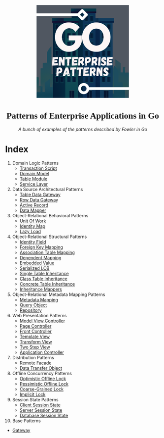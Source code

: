 <div align="center">
    <img src="./assets/images/logo.png" width="300"/>
    <h1 style="font-family: 'Yu Gothic'">Patterns of Enterprise Applications in Go</h1>
    <p style="font-style: italic">A bunch of examples of the patterns described by Fowler in Go</p>
</div>

# Index

1. Domain Logic Patterns
   - [Transaction Script](./01-domain-logic/01-transaction-script)
   - [Domain Model](./01-domain-logic/02-domain-model)
   - [Table Module](./01-domain-logic/03-table-module)
   - [Service Layer](./01-domain-logic/04-service-layer)
2. Data Source Architectural Patterns
   - [Table Data Gateway](./02-data-source-architectural/01-table-data-gateway)
   - [Row Data Gateway](./02-data-source-architectural/02-row-data-gateway)
   - [Active Record](./02-data-source-architectural/03-active-record)
   - [Data Mapper](./02-data-source-architectural/04-data-mapper)
3. Object-Relational Behavioral Patterns
   - [Unit Of Work](./03-object-relational-behavioral/01-unit-of-work)
   - [Identity Map](./03-object-relational-behavioral/02-identity-map)
   - [Lazy Load](./03-object-relational-behavioral/03-lazy-load)
4. Object-Relational Structural Patterns
   - [Identity Field](./04-object-relational-structural/01-identity-field)
   - [Foreign Key Mapping](./04-object-relational-structural/02-foreign-key-mapping)
   - [Association Table Mapping](./04-object-relational-structural/03-association-table-mapping)
   - [Dependent Mapping](./04-object-relational-structural/04-dependent-mapping)
   - [Embedded Value](./04-object-relational-structural/05-embedded-value)
   - [Serialized LOB](./04-object-relational-structural/06-serialized-lob)
   - [Single Table Inheritance](./04-object-relational-structural/07-single-table-inheritance)
   - [Class Table Inheritance](./04-object-relational-structural/08-class-table-inheritance)
   - [Concrete Table Inheritance](./04-object-relational-structural/09-concrete-table-inheritance)
   - [Inheritance Mappers](./04-object-relational-structural/10-inheritance-mappers)
5. Object-Relational Metadata Mapping Patterns
   - [Metadata Mapping](./05-object-relational-metadata-mapping/01-metadata-mapping)
   - [Query Object](./05-object-relational-metadata-mapping/02-query-object)
   - [Repository](./05-object-relational-metadata-mapping/03-repository)
6. Web Presentation Patterns
   - [Model View Controller](./06-web-presentation/01-model-view-controller)
   - [Page Controller](./06-web-presentation/02-page-controller)
   - [Front Controller](./06-web-presentation/03-front-controller)
   - [Template View](./06-web-presentation/04-template-view)
   - [Transform View](./06-web-presentation/05-transform-view)
   - [Two Step View](./06-web-presentation/06-two-step-view)
   - [Application Controller](./06-web-presentation/07-application-controller)
7. Distribution Patterns
   - [Remote Facade](./07-distribution/01-remote-facade)
   - [Data Transfer Object](./07-distribution/02-data-transfer-object)
8. Offline Concurrency Patterns
   - [Optimistic Offline Lock](./08-offline-concurrency/01-optimistic-offline-lock)
   - [Pessimistic Offline Lock](./08-offline-concurrency/02-pessimistic-offline-lock)
   - [Coarse-Grained Lock](./08-offline-concurrency/03-coarse-grained-lock)
   - [Implicit Lock](./08-offline-concurrency/04-implicit-lock)
9. Session State Patterns
   - [Client Session State](./09-session-state/01-client-session-state)
   - [Server Session State](./09-session-state/02-server-session-state)
   - [Database Session State](./09-session-state/03-database-session-state)
10. Base Patterns
   - [Gateway](./10-base/01-gateway)
